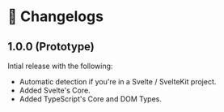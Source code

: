 # 📝 Changelogs

## 1.0.0 (Prototype)

Intial release with the following:
* Automatic detection if you're in a Svelte / SvelteKit project.
* Added Svelte's Core.
* Added TypeScript's Core and DOM Types.